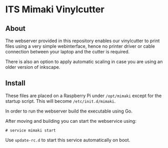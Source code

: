 # ITS Mimaki Vinylcutter

## About

The webserver provided in this repository enables our vinylcutter to print
files using a very simple webinterface, hence no printer driver or cable
connection between your laptop and the cutter is required.

There is also an option to apply automatic scaling in case you are using an
older version of inkscape.

## Install

These files are placed on a Raspberry Pi under `/opt/mimaki` except for the
startup script. This will become `/etc/init.d/mimaki`.

In order to run the webserver build the executable using Go.

After moving and building you can start the webservice using:

    # service mimaki start

Use `update-rc.d` to start this service automatically on boot.
